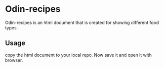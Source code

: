 # Odin-recipes

Odin-recipes is an html document that is created for showing different food types.

## Usage

copy the html document to your local repo. Now save it and open it with browser.
